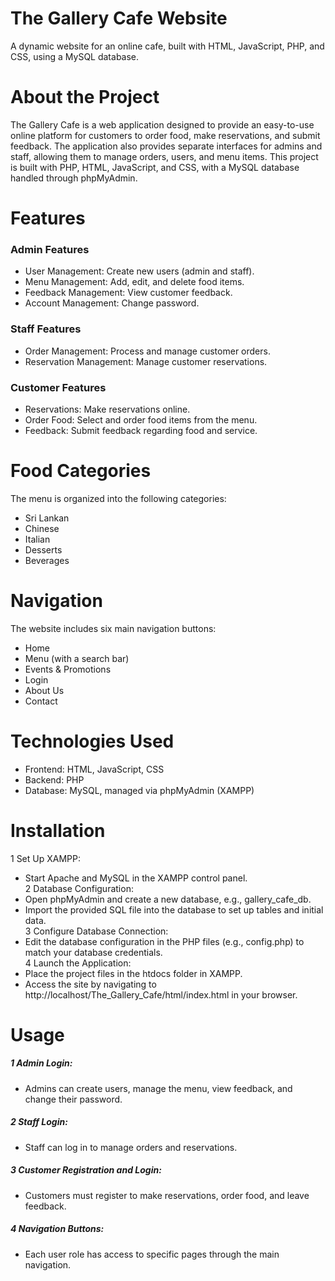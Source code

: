 # The Gallery Cafe Website
A dynamic website for an online cafe, built with HTML, JavaScript, PHP, and CSS, using a MySQL database.
# About the Project
The Gallery Cafe is a web application designed to provide an easy-to-use online platform for customers to order food, make reservations, and submit feedback. The application also provides separate interfaces for admins and staff, allowing them to manage orders, users, and menu items. This project is built with PHP, HTML, JavaScript, and CSS, with a MySQL database handled through phpMyAdmin.
# Features
### Admin Features
* User Management: Create new users (admin and staff).
* Menu Management: Add, edit, and delete food items.
* Feedback Management: View customer feedback.
* Account Management: Change password.
### Staff Features
* Order Management: Process and manage customer orders.
* Reservation Management: Manage customer reservations.
### Customer Features
* Reservations: Make reservations online.
* Order Food: Select and order food items from the menu.
* Feedback: Submit feedback regarding food and service.
# Food Categories
The menu is organized into the following categories:<br>
* Sri Lankan
* Chinese
* Italian
* Desserts
* Beverages
# Navigation
The website includes six main navigation buttons:<br>
* Home
* Menu (with a search bar)
* Events & Promotions
* Login
* About Us
* Contact
# Technologies Used
* Frontend: HTML, JavaScript, CSS
* Backend: PHP
* Database: MySQL, managed via phpMyAdmin (XAMPP)
# Installation 
1 Set Up XAMPP:
* Start Apache and MySQL in the XAMPP control panel.<br>
2 Database Configuration:
* Open phpMyAdmin and create a new database, e.g., gallery_cafe_db.
* Import the provided SQL file into the database to set up tables and initial data.<br>
3 Configure Database Connection:
* Edit the database configuration in the PHP files (e.g., config.php) to match your database credentials.<br>
4 Launch the Application:
* Place the project files in the htdocs folder in XAMPP.
* Access the site by navigating to http://localhost/The_Gallery_Cafe/html/index.html in your browser.
# Usage
##### 1 Admin Login:
* Admins can create users, manage the menu, view feedback, and change their password.<br>
##### 2 Staff Login:
* Staff can log in to manage orders and reservations.<br>
##### 3 Customer Registration and Login:
* Customers must register to make reservations, order food, and leave feedback.<br>
##### 4 Navigation Buttons:
* Each user role has access to specific pages through the main navigation.
